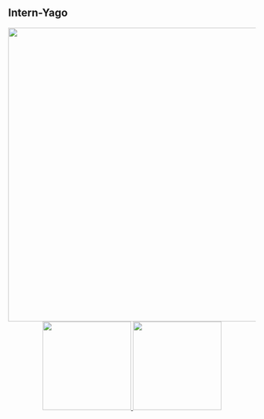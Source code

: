 ## Intern-Yago
<img align="right" src="https://raw.githubusercontent.com/gist/Intern-Yago/8d96838240df3df711f2a4fd6ee9736c/raw/46d21ba3540ac738c1d3018dea9077bc5a374b59/githubcard.svg" height="598em"/>
<div align="center">
  <a href="https://github.com/intern-yago">
  <img height="180em" src="https://github-readme-stats.vercel.app/api?username=intern-yago&show_icons=true&include_all_commits=true&count_private=true&text_color=FFFFFF&title_color=00FF00&bg_color=000000&icon_color=0033CC&boder_color=FFFFFF&include_all_commits=true"/>
  <img height="180em" src="https://github-readme-stats.vercel.app/api/top-langs/?username=intern-yago&layout=compact&langs_count=5&text_color=FFFFFF&title_color=ffFFff&bg_color=000000&icon_color=0033CC&boder_color=FFFFFF"/>
</div>

